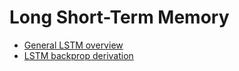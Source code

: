 # Long Short-Term Memory

* [General LSTM overview](http://colah.github.io/posts/2015-08-Understanding-LSTMs/)
* [LSTM backprop derivation](http://arunmallya.github.io/writeups/nn/lstm/index.html#/)
